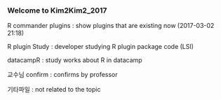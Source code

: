 ### Welcome to Kim2Kim2_2017

R commander plugins : show plugins that are existing now (2017-03-02 21:18)

R plugin Study : developer studying R plugin package code (LSI)

datacampR : study works about R in datacamp

교수님 confirm : confirms by professor

기타파일 : not related to the topic
